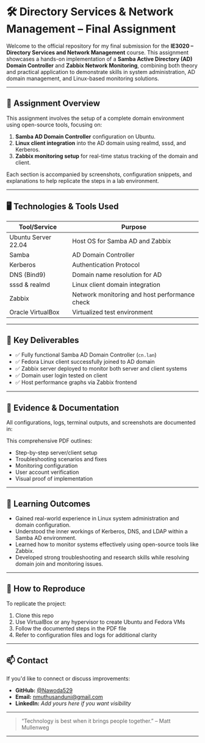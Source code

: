 # 🛠️ Directory Services & Network Management – Final Assignment  

Welcome to the official repository for my final submission for the **IE3020 – Directory Services and Network Management** course. This assignment showcases a hands-on implementation of a **Samba Active Directory (AD) Domain Controller** and **Zabbix Network Monitoring**, combining both theory and practical application to demonstrate skills in system administration, AD domain management, and Linux-based monitoring solutions.

---

## 📄 Assignment Overview

This assignment involves the setup of a complete domain environment using open-source tools, focusing on:

1. **Samba AD Domain Controller** configuration on Ubuntu.
2. **Linux client integration** into the AD domain using realmd, sssd, and Kerberos.
3. **Zabbix monitoring setup** for real-time status tracking of the domain and client.

Each section is accompanied by screenshots, configuration snippets, and explanations to help replicate the steps in a lab environment.

---

## 🖥️ Technologies & Tools Used

| Tool/Service        | Purpose                                      |
|---------------------|----------------------------------------------|
| Ubuntu Server 22.04 | Host OS for Samba AD and Zabbix              |
| Samba               | AD Domain Controller                         |
| Kerberos            | Authentication Protocol                      |
| DNS (Bind9)         | Domain name resolution for AD                |
| sssd & realmd       | Linux client domain integration              |
| Zabbix              | Network monitoring and host performance check|
| Oracle VirtualBox   | Virtualized test environment                 |

---

## 🔧 Key Deliverables

- ✅ Fully functional Samba AD Domain Controller (`cn.lan`)
- ✅ Fedora Linux client successfully joined to AD domain
- ✅ Zabbix server deployed to monitor both server and client systems
- ✅ Domain user login tested on client
- ✅ Host performance graphs via Zabbix frontend

---

## 📸 Evidence & Documentation

All configurations, logs, terminal outputs, and screenshots are documented in:

This comprehensive PDF outlines:
- Step-by-step server/client setup
- Troubleshooting scenarios and fixes
- Monitoring configuration
- User account verification
- Visual proof of implementation

---

## 🧠 Learning Outcomes

- Gained real-world experience in Linux system administration and domain configuration.
- Understood the inner workings of Kerberos, DNS, and LDAP within a Samba AD environment.
- Learned how to monitor systems effectively using open-source tools like Zabbix.
- Developed strong troubleshooting and research skills while resolving domain join and monitoring issues.

---

## 🚀 How to Reproduce

To replicate the project:
1. Clone this repo
2. Use VirtualBox or any hypervisor to create Ubuntu and Fedora VMs
3. Follow the documented steps in the PDF file
4. Refer to configuration files and logs for additional clarity

---

## 📫 Contact

If you'd like to connect or discuss improvements:

- **GitHub:** [@Nawoda529](https://github.com/Nawoda529)  
- **Email:** nmuthusanduni@gmail.com  
- **LinkedIn:** *Add yours here if you want visibility*

---

> “Technology is best when it brings people together.” – Matt Mullenweg

---
